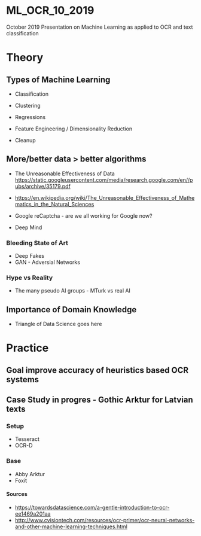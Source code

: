 # ML_OCR_10_2019
October 2019 Presentation on Machine Learning as applied to OCR and text classification

# Theory
## Types of Machine Learning
* Classification
* Clustering
* Regressions
* Feature Engineering / Dimensionality Reduction 

* Cleanup

## More/better data > better algorithms

* The Unreasonable
Effectiveness of Data
https://static.googleusercontent.com/media/research.google.com/en//pubs/archive/35179.pdf
* https://en.wikipedia.org/wiki/The_Unreasonable_Effectiveness_of_Mathematics_in_the_Natural_Sciences

* Google reCaptcha - are we all working for Google now?
* Deep Mind

### Bleeding State of Art
* Deep Fakes
* GAN - Adversial Networks

### Hype vs Reality
* The many pseudo AI groups - MTurk vs real AI

## Importance of Domain Knowledge 
* Triangle of Data Science goes here

# Practice

## Goal improve accuracy of heuristics based OCR systems

## Case Study in progres - Gothic Arktur for Latvian texts

### Setup
* Tesseract
* OCR-D

### Base 

* Abby Arktur
* Foxit


#### Sources

* https://towardsdatascience.com/a-gentle-introduction-to-ocr-ee1469a201aa
* http://www.cvisiontech.com/resources/ocr-primer/ocr-neural-networks-and-other-machine-learning-techniques.html
